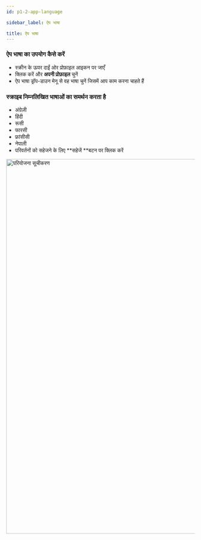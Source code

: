 ```yaml
---
id: p1-2-app-language

sidebar_label: ऐप भाषा

title: ऐप भाषा
---
```


### ऐप भाषा का उपयोग कैसे करें ###

- स्क्रीन के ऊपर दाईं ओर प्रोफ़ाइल आइकन पर जाएँ
- क्लिक करें और **अपनी प्रोफ़ाइल** चुनें
- ऐप भाषा ड्रॉप-डाउन मेनू से वह भाषा चुनें जिसमें आप काम करना चाहते हैं 
  
### स्क्राइब निम्नलिखित भाषाओं का समर्थन करता है ###

- अंग्रेज़ी
- हिंदी
- रूसी
- फारसी
- फ्रांसीसी
- नेपाली
- परिवर्तनों को सहेजने के लिए **सहेजें **बटन पर क्लिक करें

<img src="/assets/applanguage.png"  width="1000px" alt="परियोजना सूचीकरण" />

